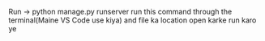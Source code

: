 Run -> python manage.py runserver 
run this command through the terminal(Maine VS Code use kiya)
and file ka location open karke run karo ye
